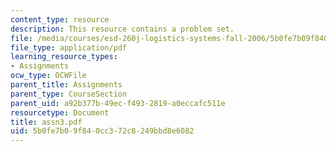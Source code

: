 ```yaml
---
content_type: resource
description: This resource contains a problem set.
file: /media/courses/esd-260j-logistics-systems-fall-2006/5b0fe7b09f840cc372c8249bbd8e6082_assn3.pdf
file_type: application/pdf
learning_resource_types:
- Assignments
ocw_type: OCWFile
parent_title: Assignments
parent_type: CourseSection
parent_uid: a92b377b-49ec-f493-2819-a0eccafc511e
resourcetype: Document
title: assn3.pdf
uid: 5b0fe7b0-9f84-0cc3-72c8-249bbd8e6082
---
```

